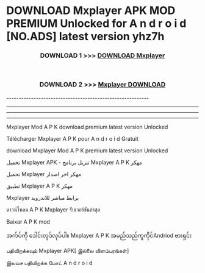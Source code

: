 # DOWNLOAD Mxplayer  APK MOD PREMIUM Unlocked for A n d r o i d [NO.ADS] latest version yhz7h 



<div align="center">

<h3>DOWNLOAD 1 >>> <a href="https://getmod2.web.app/?judul=Mxplayer ">DOWNLOAD Mxplayer </a></h3><br>

<h3>DOWNLOAD 2 >>> <a href="https://getmod2.web.app/?judul=Mxplayer ">Mxplayer  DOWNLOAD </a></h3>

</div>
----------------------------------------------------------

----------------------------------------------------------

----------------------------------------------------------

----------------------------------------------------------

Mxplayer  Mod A P K download premium latest version Unlocked

Télécharger Mxplayer  A P K pour A n d r o i d Gratuit

download Mxplayer  Mod A P K premium latest version Unlocked

تحميل Mxplayer  APK - تنزيل برنامج Mxplayer  A P K مهكر

تحميل Mxplayer  مهكر اخر اصدار

تطبيق Mxplayer  A P K مهكر

Mxplayer  برابط مباشر للاندرويد

ดาวน์โหลด A P K Mxplayer  รับเวอร์ชันล่าสุด

Baixar A P K mod

အက်ပ်ကို ဒေါင်းလုဒ်လုပ်ပါ။ Mxplayer  A P K အမည်သည်ကူကိုင်Andriod ဗားရှင်း

பதிவிறக்கவும் Mxplayer  APK[ இல்லை விளம்பரங்கள்] 
 
இலவச பதிவிறக்க மோட் A n d r o i d



